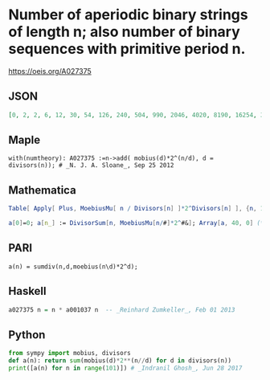 # Number of aperiodic binary strings of length n; also number of binary sequences with primitive period n\.
https://oeis.org/A027375
## JSON
```JSON
[0, 2, 2, 6, 12, 30, 54, 126, 240, 504, 990, 2046, 4020, 8190, 16254, 32730, 65280, 131070, 261576, 524286, 1047540, 2097018, 4192254, 8388606, 16772880, 33554400, 67100670, 134217216, 268419060, 536870910, 1073708010, 2147483646, 4294901760]
```
## Maple
```Maple
with(numtheory): A027375 :=n->add( mobius(d)*2^(n/d), d = divisors(n)); # _N. J. A. Sloane_, Sep 25 2012
```
## Mathematica
```Mathematica
Table[ Apply[ Plus, MoebiusMu[ n / Divisors[n] ]*2^Divisors[n] ], {n, 1, 32} ]
```
```Mathematica
a[0]=0; a[n_] := DivisorSum[n, MoebiusMu[n/#]*2^#&]; Array[a, 40, 0] (* _Jean-François Alcover_, Dec 01 2015 *)
```
## PARI
```PARI
a(n) = sumdiv(n,d,moebius(n\d)*2^d);
```
## Haskell
```Haskell
a027375 n = n * a001037 n  -- _Reinhard Zumkeller_, Feb 01 2013
```
## Python
```Python
from sympy import mobius, divisors
def a(n): return sum(mobius(d)*2**(n//d) for d in divisors(n))
print([a(n) for n in range(101)]) # _Indranil Ghosh_, Jun 28 2017
```
